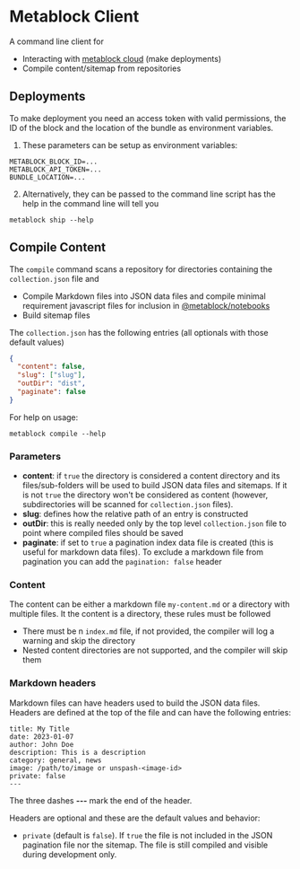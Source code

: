 # Metablock Client

A command line client for

- Interacting with [metablock cloud](https://metablock.io/) (make deployments)
- Compile content/sitemap from repositories

## Deployments

To make deployment you need an access token with valid permissions, the ID of the block and the location of the bundle as environment variables.

1. These parameters can be setup as environment variables:

```
METABLOCK_BLOCK_ID=...
METABLOCK_API_TOKEN=...
BUNDLE_LOCATION=...
```

2. Alternatively, they can be passed to the command line script has the help in the command line will tell you

```
metablock ship --help
```

## Compile Content

The `compile` command scans a repository for directories containing the `collection.json` file and

- Compile Markdown files into JSON data files and compile minimal requirement javascript files for inclusion in [@metablock/notebooks](../metablock-notebook)
- Build sitemap files

The `collection.json` has the following entries (all optionals with those default values)

```json
{
  "content": false,
  "slug": ["slug"],
  "outDir": "dist",
  "paginate": false
}
```

For help on usage:

```
metablock compile --help
```

### Parameters

- **content**: if `true` the directory is considered a content directory and its files/sub-folders will be used to build JSON data files and sitemaps. If it is not `true` the directory won't be considered as content (however, subdirectories will be scanned for `collection.json` files).
- **slug**: defines how the relative path of an entry is constructed
- **outDir**: this is really needed only by the top level `collection.json` file to point where compiled files should be saved
- **paginate**: if set to `true` a pagination index data file is created (this is useful for markdown data files). To exclude a markdown file from pagination you can add the `pagination: false` header


### Content

The content can be either a markdown file `my-content.md` or a directory with multiple files. It the content is a directory, these rules must be followed

* There must be n `index.md` file, if not provided, the compiler will log a warning and skip the directory
* Nested content directories are not supported, and the compiler will skip them


### Markdown headers

Markdown files can have headers used to build the JSON data files. Headers are defined at the top of the file
and can have the following entries:

```
title: My Title
date: 2023-01-07
author: John Doe
description: This is a description
category: general, news
image: /path/to/image or unspash-<image-id>
private: false
---
```

The three dashes **---** mark the end of the header.

Headers are optional and these are the default values and behavior:

* `private` (default is `false`). If `true` the file is not included in the JSON pagination file nor the sitemap. The file
  is still compiled and visible during development only.
